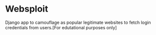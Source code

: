 # Websploit
Django app to camouflage as popular legitimate websites
to fetch login credentials from users.[For edutational purposes only]
